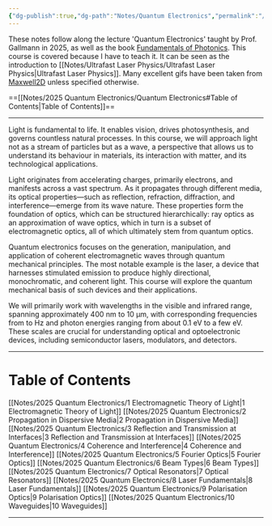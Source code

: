 ```yaml
---
{"dg-publish":true,"dg-path":"Notes/Quantum Electronics","permalink":"/notes/quantum-electronics/","dgShowBacklinks":"false","dgShowLocalGraph":true,"dgShowInlineTitle":true,"dgShowToc":"false","updated":"2025-06-04T15:33:55.609+02:00"}
---
```


 These notes follow along the lecture 'Quantum Electronics' taught by Prof. Gallmann in 2025, as well as the book [Fundamentals of Photonics](https://onlinelibrary.wiley.com/doi/book/10.1002/0471213748). This course is covered because I have to teach it. It can be seen as the introduction to [[Notes/Ultrafast Laser Physics/Ultrafast Laser Physics\|Ultrafast Laser Physics]]. Many excellent gifs have been taken from [Maxwell2D](https://www.met.reading.ac.uk/clouds/maxwell/) unless specified otherwise. 

==[[Notes/2025 Quantum Electronics/Quantum Electronics#Table of Contents\|Table of Contents]]==

---
Light is fundamental to life. It enables vision, drives photosynthesis, and governs countless natural processes. In this course, we will approach light not as a stream of particles but as a wave, a perspective that allows us to understand its behaviour in materials, its interaction with matter, and its technological applications.

Light originates from accelerating charges, primarily electrons, and manifests across a vast spectrum. As it propagates through different media, its optical properties—such as reflection, refraction, diffraction, and interference—emerge from its wave nature. These properties form the foundation of optics, which can be structured hierarchically: ray optics as an approximation of wave optics, which in turn is a subset of electromagnetic optics, all of which ultimately stem from quantum optics.

Quantum electronics focuses on the generation, manipulation, and application of coherent electromagnetic waves through quantum mechanical principles. The most notable example is the laser, a device that harnesses stimulated emission to produce highly directional, monochromatic, and coherent light. This course will explore the quantum mechanical basis of such devices and their applications.

We will primarily work with wavelengths in the visible and infrared range, spanning approximately $400$ nm to $10$ μm, with corresponding frequencies from to Hz and photon energies ranging from about 0.1 eV to a few eV. These scales are crucial for understanding optical and optoelectronic devices, including semiconductor lasers, modulators, and detectors.

---
# Table of Contents

[[Notes/2025 Quantum Electronics/1 Electromagnetic Theory of Light\|1 Electromagnetic Theory of Light]]
[[Notes/2025 Quantum Electronics/2 Propagation in Dispersive Media\|2 Propagation in Dispersive Media]]
[[Notes/2025 Quantum Electronics/3 Reflection and Transmission at Interfaces\|3 Reflection and Transmission at Interfaces]]
[[Notes/2025 Quantum Electronics/4 Coherence and Interference\|4 Coherence and Interference]]
[[Notes/2025 Quantum Electronics/5 Fourier Optics\|5 Fourier Optics]]
[[Notes/2025 Quantum Electronics/6 Beam Types\|6 Beam Types]]
[[Notes/2025 Quantum Electronics/7 Optical Resonators\|7 Optical Resonators]] 
[[Notes/2025 Quantum Electronics/8 Laser Fundamentals\|8 Laser Fundamentals]]
[[Notes/2025 Quantum Electronics/9 Polarisation Optics\|9 Polarisation Optics]]
[[Notes/2025 Quantum Electronics/10 Waveguides\|10 Waveguides]]

---